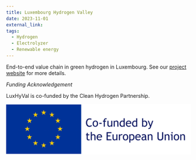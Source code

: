 ```yaml
---
title: Luxembourg Hydrogen Valley
date: 2023-11-01
external_link: 
tags:
  - Hydrogen
  - Electrolyzer
  - Renewable energy
---
```


End-to-end value chain in green hydrogen in Luxembourg. See our [project website](https://luxhyval.eu) for more details.

*Funding Acknowledgement*

LuxHyVal is co-funded by the Clean Hydrogen Partnership. 

![Co-funded by the EU](EU.png)

<!--more-->
